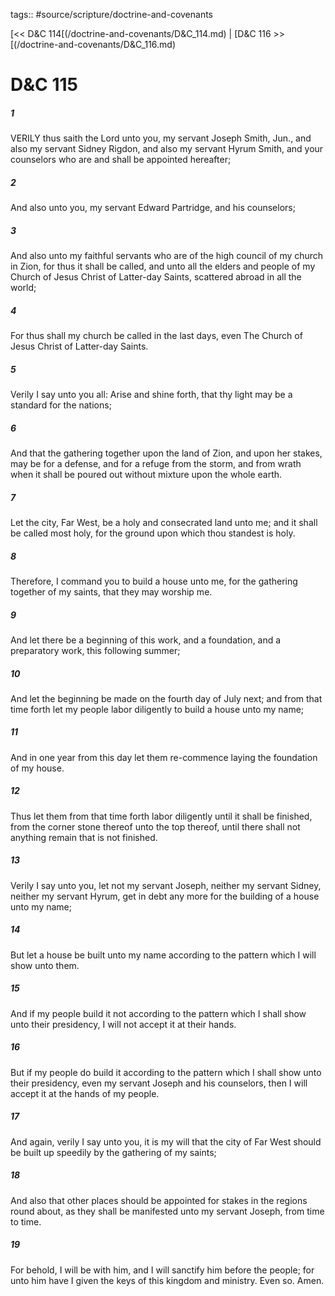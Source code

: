 tags:: #source/scripture/doctrine-and-covenants

[<< D&C 114[(/doctrine-and-covenants/D&C_114.md) | [D&C 116 >>[(/doctrine-and-covenants/D&C_116.md)

# D&C 115

##### 1

VERILY thus saith the Lord unto you, my servant Joseph Smith, Jun., and also my servant Sidney Rigdon, and also my servant Hyrum Smith, and your counselors who are and shall be appointed hereafter;

##### 2

And also unto you, my servant Edward Partridge, and his counselors;

##### 3

And also unto my faithful servants who are of the high council of my church in Zion, for thus it shall be called, and unto all the elders and people of my Church of Jesus Christ of Latter-day Saints, scattered abroad in all the world;

##### 4

For thus shall my church be called in the last days, even The Church of Jesus Christ of Latter-day Saints.

##### 5

Verily I say unto you all: Arise and shine forth, that thy light may be a standard for the nations;

##### 6

And that the gathering together upon the land of Zion, and upon her stakes, may be for a defense, and for a refuge from the storm, and from wrath when it shall be poured out without mixture upon the whole earth.

##### 7

Let the city, Far West, be a holy and consecrated land unto me; and it shall be called most holy, for the ground upon which thou standest is holy.

##### 8

Therefore, I command you to build a house unto me, for the gathering together of my saints, that they may worship me.

##### 9

And let there be a beginning of this work, and a foundation, and a preparatory work, this following summer;

##### 10

And let the beginning be made on the fourth day of July next; and from that time forth let my people labor diligently to build a house unto my name;

##### 11

And in one year from this day let them re-commence laying the foundation of my house.

##### 12

Thus let them from that time forth labor diligently until it shall be finished, from the corner stone thereof unto the top thereof, until there shall not anything remain that is not finished.

##### 13

Verily I say unto you, let not my servant Joseph, neither my servant Sidney, neither my servant Hyrum, get in debt any more for the building of a house unto my name;

##### 14

But let a house be built unto my name according to the pattern which I will show unto them.

##### 15

And if my people build it not according to the pattern which I shall show unto their presidency, I will not accept it at their hands.

##### 16

But if my people do build it according to the pattern which I shall show unto their presidency, even my servant Joseph and his counselors, then I will accept it at the hands of my people.

##### 17

And again, verily I say unto you, it is my will that the city of Far West should be built up speedily by the gathering of my saints;

##### 18

And also that other places should be appointed for stakes in the regions round about, as they shall be manifested unto my servant Joseph, from time to time.

##### 19

For behold, I will be with him, and I will sanctify him before the people; for unto him have I given the keys of this kingdom and ministry. Even so. Amen.
